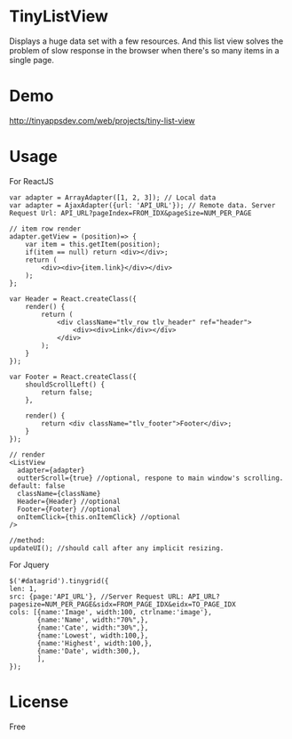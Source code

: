 # TinyListView
Displays a huge data set with a few resources. And this list view solves the problem of slow response in the browser when there's so many items in a single page.

# Demo
http://tinyappsdev.com/web/projects/tiny-list-view

# Usage

For ReactJS
```
var adapter = ArrayAdapter([1, 2, 3]); // Local data
var adapter = AjaxAdapter({url: 'API_URL'}); // Remote data. Server Request Url: API_URL?pageIndex=FROM_IDX&pageSize=NUM_PER_PAGE

// item row render
adapter.getView = (position)=> {
	var item = this.getItem(position);
	if(item == null) return <div></div>;
	return (
		<div><div>{item.link}</div></div>
	);
};

var Header = React.createClass({
	render() {
		return (
			<div className="tlv_row tlv_header" ref="header">
				<div><div>Link</div></div>
			</div>
		);
	}
});

var Footer = React.createClass({
	shouldScrollLeft() {
		return false;
	},

	render() {
		return <div className="tlv_footer">Footer</div>;
	}
});

// render
<ListView 
  adapter={adapter}
  outterScroll={true} //optional, respone to main window's scrolling. default: false
  className={className}
  Header={Header} //optional
  Footer={Footer} //optional
  onItemClick={this.onItemClick} //optional
/>

//method:
updateUI(); //should call after any implicit resizing.
```

For Jquery
```
$('#datagrid').tinygrid({
len: 1,
src: {page:'API_URL'}, //Server Request URL: API_URL?pagesize=NUM_PER_PAGE&sidx=FROM_PAGE_IDX&eidx=TO_PAGE_IDX
cols: [{name:'Image', width:100, ctrlname:'image'},
       {name:'Name', width:"70%",},
       {name:'Cate', width:"30%",},
       {name:'Lowest', width:100,},
       {name:'Highest', width:100,},
       {name:'Date', width:300,},
       ],
});

```

# License
Free

